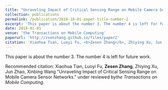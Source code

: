 ```yaml
---
title: "Unraveling Impact of Critical Sensing Range on Mobile Camera Sensor Networks"
collection: publications
permalink: /publication/2010-10-01-paper-title-number-2
excerpt: 'This paper is about the number 3. The number 4 is left for future work.'
date: 2018-01-01
venue: 'the Transactions on Mobile Computing'
paperurl: 'http://zsenzhang.github.io/files/paper2'
citation: 'Xiaohua Tian, Luoyi Fu, <b>Zesen Zhang</b>, Zhiying Xu, Jun Zhao, Xinbing Wang &quot;Unraveling Impact of Critical Sensing Range on Mobile Camera Sensor Networks.&quot; under reviewed by<i>the Transactions on Mobile Computing</i>. (<i>Contribution:</i> Make the experiment, help with some mathematical theory and write the revision letter to the reviewer.)'
---
```

This paper is about the number 3. The number 4 is left for future work.

<!--[Download paper here](http://academicpages.github.io/files/paper3.pdf)-->

Recommended citation: Xiaohua Tian, Luoyi Fu, <b>Zesen Zhang</b>, Zhiying Xu, Jun Zhao, Xinbing Wang &quot;Unraveling Impact of Critical Sensing Range on Mobile Camera Sensor Networks.&quot; under reviewed by<i>the Transactions on Mobile Computing</i>.

